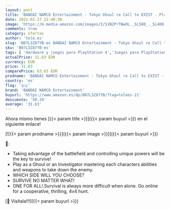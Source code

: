 ```yaml
---
layout: post
title: 'BANDAI NAMCO Entertainment - Tokyo Ghoul re Call to EXIST - PlayStation 4 [Importación inglesa]'
date: 2022-02-27 12:40:30
image: 'https://m.media-amazon.com/images/I/51N2PrTWwOL._SL500_._SL400_.jpg'
comments: true
category: ofertas
author: 'tole.es'
slug: 'B07L3Z87YB-es BANDAI NAMCO Entertainment - Tokyo Ghoul re Call to EXIST...'
sku: 'B07L3Z87YB-es'
tags: [ 'Hardware y juegos para PlayStation 4','Juegos para PlayStation 4','Videojuegos','bandai namco entertainment','playstation', ]
actualPrice: 31.63 EUR
currency: EUR
price: 31.63
comparePrice: 63.63 EUR
prodname: 'BANDAI NAMCO Entertainment - Tokyo Ghoul re Call to EXIST - PlayStation 4 [Importación inglesa]'
country: 'es'
flag: '🇪🇸'
brand: 'BANDAI NAMCO Entertainment'
buyurl: 'https://www.amazon.es/dp/B07L3Z87YB/?tag=tolees-21'
descuento: '50.29'
average: '31.63'
---
```


Ahora mismo tienes [{{< param title >}}]({{< param buyurl >}}) en el siguiente enlace!

[![{{< param prodname >}}]({{< param image >}})]({{< param buyurl >}})

🔎:

- Taking advantage of the battlefield and controlling unique powers will be the key to survive!
- Play as a Ghoul or an Investigator mastering each characters abilities and weapons to take down the enemy.
- WHICH SIDE WILL YOU CHOOSE?
- SURVIVE NO MATTER WHAT!
- ONE FOR ALL!.Survival is always more difficult when alone. Go online for a cooperative, thrilling, 4v4 hunt.

[🛒 Visítala!!!]({{< param buyurl >}})
